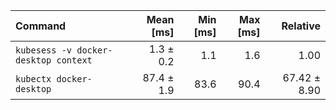 | Command | Mean [ms] | Min [ms] | Max [ms] | Relative |
|:---|---:|---:|---:|---:|
| `kubesess -v docker-desktop context` | 1.3 ± 0.2 | 1.1 | 1.6 | 1.00 |
| `kubectx docker-desktop` | 87.4 ± 1.9 | 83.6 | 90.4 | 67.42 ± 8.90 |
